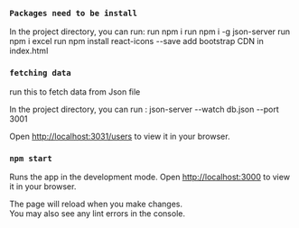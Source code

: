 ### `Packages need to be install`

In the project directory, you can run:
run npm i
run npm i -g json-server
run npm i excel
run npm install react-icons --save
add bootstrap CDN in index.html

### `fetching data`

run this to fetch data from Json file

In the project directory, you can run :
json-server --watch db.json --port 3001

Open [http://localhost:3031/users](http://localhost:3031/users) to view it in your browser.

### `npm start`

Runs the app in the development mode.
Open [http://localhost:3000](http://localhost:3000) to view it in your browser.

The page will reload when you make changes.\
You may also see any lint errors in the console.
